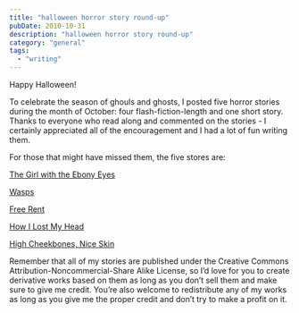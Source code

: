 ```yaml
---
title: "halloween horror story round-up"
pubDate: 2010-10-31
description: "halloween horror story round-up"
category: "general"
tags:
  - "writing"
---
```


Happy Halloween!

To celebrate the season of ghouls and ghosts, I posted five horror stories during the month of October: four flash-fiction-length and one short story. Thanks to everyone who read along and commented on the stories - I certainly appreciated all of the encouragement and I had a lot of fun writing them.

For those that might have missed them, the five stores are:

[The Girl with the Ebony Eyes](/blog/2010/10/29/the-girl-with-the-ebony-eyes)

[Wasps](/blog/2010/10/22/wasps)

[Free Rent](/blog/2010/10/15/free-rent)

[How I Lost My Head](/blog/2010/10/8/how-i-lost-my-head)

[High Cheekbones, Nice Skin](/blog/2010/10/7/high-cheekbones-nice-skin)

Remember that all of my stories are published under the Creative Commons Attribution-Noncommercial-Share Alike License, so I’d love for you to create derivative works based on them as long as you don’t sell them and make sure to give me credit. You’re also welcome to redistribute any of my works as long as you give me the proper credit and don’t try to make a profit on it.
